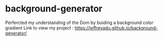 # background-generator
Perfercted my understanding of the Dom by buiding a background color gradient 
Link to view my project : https://jeffreyadu.github.io/background-generator/